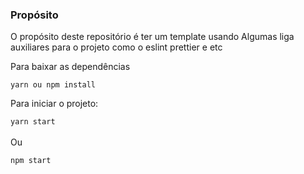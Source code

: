 ### Propósito
 O propósito deste repositório é ter um template usando
Algumas liga auxiliares para o projeto como o eslint prettier e etc


Para baixar as dependências 

``
 yarn ou npm install
``

Para iniciar o projeto:

``
 yarn start
``
<br>
<br>
Ou 

``
 npm start
``
